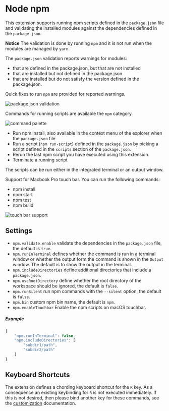 # Node npm

This extension supports running npm scripts defined in the `package.json` file and validating the installed modules
against the dependencies defined in the `package.json`.

**Notice** The validation is done by running `npm` and it is not run when the modules are managed by `yarn`.

The `package.json` validation reports warnings for modules:

- that are defined in the package.json, but that are not installed
- that are installed but not defined in the package.json
- that are installed but do not satisfy the version defined in the package.json.

Quick fixes to run `npm` are provided for reported warnings.

![package.json validation](https://github.com/Microsoft/vscode-npm-scripts/raw/master/images/validation.png)

Commands for running scripts are available the `npm` category.

![command palette](https://github.com/Microsoft/vscode-npm-scripts/raw/master/images/cmds.png)

- Run npm install, also available in the context menu of the explorer when the `package.json` file
- Run a script (`npm run-script`) defined in the `package.json` by picking a script
  defined in the `scripts` section of the `package.json`.
- Rerun the last npm script you have executed using this extension.
- Terminate a running script

The scripts can be run either in the integrated terminal or an output window.

Support for Macbook Pro touch bar. You can run the following commands:

- npm install
- npm start
- npm test
- npm build

![touch bar support](https://github.com/Microsoft/vscode-npm-scripts/raw/master/images/touchbar-support.png)

## Settings

- `npm.validate.enable` validate the dependencies in the `package.json` file, the default is `true`.
- `npm.runInTerminal` defines whether the command is run
  in a terminal window or whether the output form the command is shown in the `Output` window. The default is to show the output in the terminal.
- `npm.includeDirectories` define additional directories that include a `package.json`.
- `npm.useRootDirectory` define whether the root directory of the workspace should be ignored, the default is `false`.
- `npm.runSilent` run npm commands with the `--silent` option, the default is `false`.
- `npm.bin` custom npm bin name, the default is `npm`.
- `npm.enableTouchbar` Enable the npm scripts on macOS touchbar.

##### Example

```javascript
{
	"npm.runInTerminal": false,
	"npm.includeDirectories": [
		"subdir1/path",
		"subdir2/path"
	]
}
```

## Keyboard Shortcuts

The extension defines a chording keyboard shortcut for the `R` key. As a consequence an existing keybinding for `R` is not executed immediately. If this is not desired, then please bind another key for these commands, see the [customization](https://code.visualstudio.com/docs/customization/keybindings) documentation.
